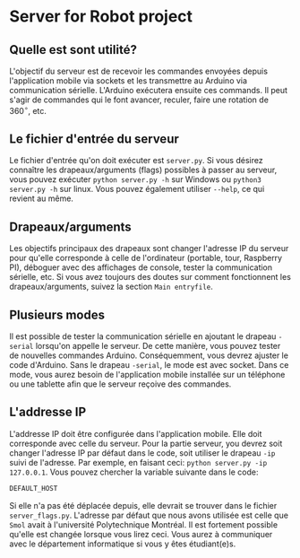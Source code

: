 # Server for Robot project

## Quelle est sont utilité?
L'objectif du serveur est de recevoir les commandes envoyées depuis l'application mobile via sockets et les transmettre au Arduino via communication sérielle. L'Arduino exécutera ensuite ces commands. Il peut s'agir de commandes qui le font avancer, reculer, faire une rotation de $360^\circ$, etc.

## Le fichier d'entrée du serveur
Le fichier d'entrée qu'on doit exécuter est `server.py`. Si vous désirez connaître les drapeaux/arguments (flags) possibles à passer au serveur, vous pouvez exécuter `python server.py -h` sur Windows ou `python3 server.py -h` sur linux. Vous pouvez également utiliser `--help`, ce qui revient au même.

## Drapeaux/arguments
Les objectifs principaux des drapeaux sont changer l'adresse IP du serveur pour qu'elle corresponde à celle de l'ordinateur (portable, tour, Raspberry PI), déboguer avec des affichages de console, tester la communication sérielle, etc. Si vous avez toujours des doutes sur comment fonctionnent les drapeaux/arguments, suivez la section `Main entryfile`.

## Plusieurs modes
Il est possible de tester la communication sérielle en ajoutant le drapeau `-serial` lorsqu'on appelle le serveur. De cette manière, vous pouvez tester de nouvelles commandes Arduino. Conséquemment, vous devrez ajuster le code d'Arduino. Sans le drapeau `-serial`, le mode est avec socket. Dans ce mode, vous aurez besoin de l'application mobile installée sur un téléphone ou une tablette afin que le serveur reçoive des commandes.

## L'addresse IP
L'addresse IP doit être configurée dans l'application mobile. Elle doit corresponde avec celle du serveur. Pour la partie serveur, you devrez soit changer l'adresse IP par défaut dans le code, soit utiliser le drapeau `-ip` suivi de l'adresse. Par exemple, en faisant ceci: `python server.py -ip 127.0.0.1`. Vous pouvez chercher la variable suivante dans le code:
```python 
DEFAULT_HOST
```
Si elle n'a pas été déplacée depuis, elle devrait se trouver dans le fichier `server_flags.py`. L'adresse par défaut que nous avons utilisée est celle que `Smol` avait à l'université Polytechnique Montréal. Il est fortement possible qu'elle est changée lorsque vous lirez ceci. Vous aurez à communiquer avec le département informatique si vous y êtes étudiant(e)s.

